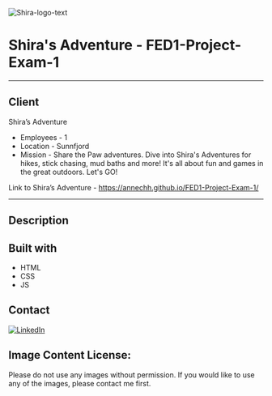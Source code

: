 ![Shira-logo-text](https://github.com/annechh/FED1-Project-Exam-1/assets/142426482/98b60796-ea6c-4035-bd5d-b3d0af7bb8c3)

# Shira's Adventure - FED1-Project-Exam-1
---
Client
---
Shira’s Adventure
- Employees - 1
- Location - Sunnfjord
- Mission - Share the Paw adventures.
Dive into Shira's Adventures for hikes, stick chasing, mud baths and more! It's all about fun and games in the great outdoors. Let's GO!


Link to Shira’s Adventure - https://annechh.github.io/FED1-Project-Exam-1/




---


Description
--- 


Built with
---
- HTML
- CSS
- JS

Contact
---
[![LinkedIn](https://img.shields.io/badge/LinkedIn-0077B5?style=for-the-badge&logo=linkedin&logoColor=white)](https://www.linkedin.com/in/anne-cathrine-hauge-b893bbb3/)


Image Content License:
---
Please do not use any images without permission. If you would like to use any of the images, please contact me first.
